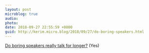 ```yaml
---
layout: post
microblog: true
audio: 
photo: 
date: 2018-09-27 22:55:59 +0800
guid: http://kerim.micro.blog/2018/09/27/do-boring-speakers.html
---
```

[Do boring speakers really talk for longer?](http://www.nature.com/articles/d41586-018-06817-z) (Yes)
